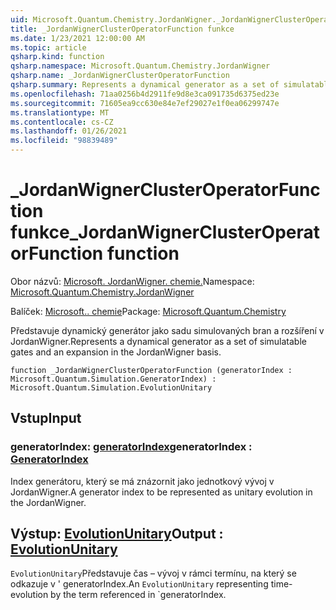 ```yaml
---
uid: Microsoft.Quantum.Chemistry.JordanWigner._JordanWignerClusterOperatorFunction
title: _JordanWignerClusterOperatorFunction funkce
ms.date: 1/23/2021 12:00:00 AM
ms.topic: article
qsharp.kind: function
qsharp.namespace: Microsoft.Quantum.Chemistry.JordanWigner
qsharp.name: _JordanWignerClusterOperatorFunction
qsharp.summary: Represents a dynamical generator as a set of simulatable gates and an expansion in the JordanWigner basis.
ms.openlocfilehash: 71aa0256b4d2911fe9d8e3ca091735d6375ed23e
ms.sourcegitcommit: 71605ea9cc630e84e7ef29027e1f0ea06299747e
ms.translationtype: MT
ms.contentlocale: cs-CZ
ms.lasthandoff: 01/26/2021
ms.locfileid: "98839489"
---
```

# <a name="_jordanwignerclusteroperatorfunction-function"></a><span data-ttu-id="091e9-102">_JordanWignerClusterOperatorFunction funkce</span><span class="sxs-lookup"><span data-stu-id="091e9-102">_JordanWignerClusterOperatorFunction function</span></span>

<span data-ttu-id="091e9-103">Obor názvů: [Microsoft. JordanWigner. chemie.](xref:Microsoft.Quantum.Chemistry.JordanWigner)</span><span class="sxs-lookup"><span data-stu-id="091e9-103">Namespace: [Microsoft.Quantum.Chemistry.JordanWigner](xref:Microsoft.Quantum.Chemistry.JordanWigner)</span></span>

<span data-ttu-id="091e9-104">Balíček: [Microsoft.. chemie](https://nuget.org/packages/Microsoft.Quantum.Chemistry)</span><span class="sxs-lookup"><span data-stu-id="091e9-104">Package: [Microsoft.Quantum.Chemistry](https://nuget.org/packages/Microsoft.Quantum.Chemistry)</span></span>


<span data-ttu-id="091e9-105">Představuje dynamický generátor jako sadu simulovaných bran a rozšíření v JordanWigner.</span><span class="sxs-lookup"><span data-stu-id="091e9-105">Represents a dynamical generator as a set of simulatable gates and an expansion in the JordanWigner basis.</span></span>

```qsharp
function _JordanWignerClusterOperatorFunction (generatorIndex : Microsoft.Quantum.Simulation.GeneratorIndex) : Microsoft.Quantum.Simulation.EvolutionUnitary
```


## <a name="input"></a><span data-ttu-id="091e9-106">Vstup</span><span class="sxs-lookup"><span data-stu-id="091e9-106">Input</span></span>

### <a name="generatorindex--generatorindex"></a><span data-ttu-id="091e9-107">generatorIndex: [generatorIndex](xref:Microsoft.Quantum.Simulation.GeneratorIndex)</span><span class="sxs-lookup"><span data-stu-id="091e9-107">generatorIndex : [GeneratorIndex](xref:Microsoft.Quantum.Simulation.GeneratorIndex)</span></span>

<span data-ttu-id="091e9-108">Index generátoru, který se má znázornit jako jednotkový vývoj v JordanWigner.</span><span class="sxs-lookup"><span data-stu-id="091e9-108">A generator index to be represented as unitary evolution in the JordanWigner.</span></span>



## <a name="output--evolutionunitary"></a><span data-ttu-id="091e9-109">Výstup: [EvolutionUnitary](xref:Microsoft.Quantum.Simulation.EvolutionUnitary)</span><span class="sxs-lookup"><span data-stu-id="091e9-109">Output : [EvolutionUnitary](xref:Microsoft.Quantum.Simulation.EvolutionUnitary)</span></span>

<span data-ttu-id="091e9-110">`EvolutionUnitary`Představuje čas – vývoj v rámci termínu, na který se odkazuje v ' generatorIndex.</span><span class="sxs-lookup"><span data-stu-id="091e9-110">An `EvolutionUnitary` representing time-evolution by the term referenced in \`generatorIndex.</span></span>